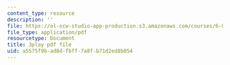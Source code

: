 ```yaml
---
content_type: resource
description: ''
file: https://ol-ocw-studio-app-production.s3.amazonaws.com/courses/6-832-underactuated-robotics-spring-2009/a5575f9bad8dfbff7a8fb71d2ed8b054_4kB94UDwJ0M.pdf
file_type: application/pdf
resourcetype: Document
title: 3play pdf file
uid: a5575f9b-ad8d-fbff-7a8f-b71d2ed8b054
---
```


